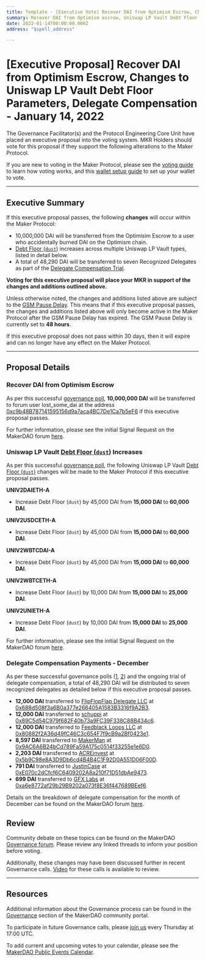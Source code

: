 ```yaml
---
title: Template - [Executive Vote] Recover DAI from Optimism Escrow, Changes to Uniswap LP Vault Debt Floor Parameters, Delegate Compensation - January 14, 2022
summary: Recover DAI from Optimism escrow, Uniswap LP Vault Debt Floor parameter changes, Recognized Delegate compensation distribution for December.
date: 2022-01-14T00:00:00.000Z
address: "$spell_address"

---
```

# [Executive Proposal] Recover DAI from Optimism Escrow, Changes to Uniswap LP Vault Debt Floor Parameters, Delegate Compensation - January 14, 2022

The Governance Facilitator(s) and the Protocol Engineering Core Unit have placed an executive proposal into the voting system. MKR Holders should vote for this proposal if they support the following alterations to the Maker Protocol.

If you are new to voting in the Maker Protocol, please see the [voting guide](https://community-development.makerdao.com/en/learn/governance/how-voting-works/) to learn how voting works, and this [wallet setup guide](https://community-development.makerdao.com/en/learn/governance/voting-setup/) to set up your wallet to vote.

---

## Executive Summary

If this executive proposal passes, the following **changes** will occur within the Maker Protocol:
- 10,000,000 DAI will be transferred from the Optimisim Escrow to a user who accidentally burned DAI on the Optimism chain.
- [Debt Floor (`dust`)](https://manual.makerdao.com/parameter-index/vault-risk/param-debt-floor) increases across multiple Uniswap LP Vault types, listed in detail below.
- A total of 48,290 DAI will be transferred to seven Recognized Delegates as part of the [Delegate Compensation Trial](https://vote.makerdao.com/polling/QmbvuhYH?network=mainnet#poll-detail).

**Voting for this executive proposal will place your MKR in support of the changes and additions outlined above.**

Unless otherwise noted, the changes and additions listed above are subject to the [GSM Pause Delay](https://community-development.makerdao.com/en/learn/governance/param-gsm-pause-delay). This means that if this executive proposal passes, the changes and additions listed above will only become active in the Maker Protocol after the GSM Pause Delay has expired. The GSM Pause Delay is currently set to **48 hours**.

If this executive proposal does not pass within 30 days, then it will expire and can no longer have any effect on the Maker Protocol.

---

## Proposal Details

### Recover DAI from Optimism Escrow

As per this successful [governance poll](https://vote.makerdao.com/polling/Qmcfb72e), **10,000,000 DAI** will be transferred to forum user lost_some_dai at the address [0xc9b48B787141595156d9a7aca4BC7De1Ca7b5eF6](https://etherscan.io/address/0xc9b48B787141595156d9a7aca4BC7De1Ca7b5eF6) if this executive proposal passes.

For further information, please see the initial Signal Request on the MakerDAO forum [here](https://forum.makerdao.com/t/signal-request-should-makerdao-assist-in-recovering-dai-locked-on-optimism-escrow/12307).

### Uniswap LP Vault [Debt Floor (`dust`)](https://manual.makerdao.com/parameter-index/vault-risk/param-debt-floor) Increases

As per this successful [governance poll](https://vote.makerdao.com/polling/QmUSfhmF), the following Uniswap LP Vault [Debt Floor (`dust`)](https://manual.makerdao.com/parameter-index/vault-risk/param-debt-floor) changes will be made to the Maker Protocol if this executive proposal passes.

**UNIV2DAIETH-A**
* Increase Debt Floor (`dust`) by 45,000 DAI from **15,000 DAI** to **60,000 DAI**.

**UNIV2USDCETH-A**
* Increase Debt Floor (`dust`) by 45,000 DAI from **15,000 DAI** to **60,000 DAI**.

**UNIV2WBTCDAI-A**
* Increase Debt Floor (`dust`) by 45,000 DAI from **15,000 DAI** to **60,000 DAI**.

**UNIV2WBTCETH-A**
* Increase Debt Floor (`dust`) by 10,000 DAI from **15,000 DAI** to **25,000 DAI**.

**UNIV2UNIETH-A**
* Increase Debt Floor (`dust`) by 10,000 DAI from **15,000 DAI** to **25,000 DAI**.

For further information, please see the initial Signal Request on the MakerDAO forum [here](https://forum.makerdao.com/t/signal-request-adjusting-dust-parameter-lp-token-vaults-2021-5/12313).

### Delegate Compensation Payments - December

As per these successful governance polls ([1](https://vote.makerdao.com/polling/QmPCbBu3?network=mainnet), [2](https://vote.makerdao.com/polling/QmbvuhYH?network=mainnet#poll-detail)) and the ongoing trial of delegate compensation, a total of 48,290 DAI will be distributed to seven recognized delegates as detailed below if this executive proposal passes.

- **12,000 DAI** transferred to [FlipFlopFlap Delegate LLC](https://vote.makerdao.com/address/0xaf8aa6846539033eaf0c3ca4c9c7373e370e039b) at [0x688d508f3a6B0a377e266405A1583B3316f9A2B3](https://etherscan.io/address/0x688d508f3a6B0a377e266405A1583B3316f9A2B3).
- **12,000 DAI** transferred to [schuppi](https://vote.makerdao.com/address/0xb21e535fb349e4ef0520318acfe589e174b0126b) at [0x89C5d54C979f682F40b73a9FC39F338C88B434c6](https://etherscan.io/address/0x89C5d54C979f682F40b73a9FC39F338C88B434c6).
- **12,000 DAI** transferred to [Feedblack Loops LLC](https://vote.makerdao.com/address/0x845b36e1e4f41a361dd711bda8ea239bf191fe95) at [0x80882f2A36d49fC46C3c654F7f9cB9a2Bf0423e1](https://etherscan.io/address/0x80882f2A36d49fC46C3c654F7f9cB9a2Bf0423e1).
- **8,597 DAI** transferred to [MakerMan](https://vote.makerdao.com/address/0x22d5294a23d49294bf11d9db8beda36e104ad9b3) at [0x9AC6A6B24bCd789Fa59A175c0514f33255e1e6D0](https://etherscan.io/address/0x9AC6A6B24bCd789Fa59A175c0514f33255e1e6D0).
- **2,203 DAI** transferred to [ACREinvest](https://vote.makerdao.com/address/0x4d3ac33ab1dd7b0f352b8e590fe8b62c4c39ead5) at [0x5b9C98e8A3D9Db6cd4B4B4C1F92D0A551D06F00D](https://etherscan.io/address/0x5b9C98e8A3D9Db6cd4B4B4C1F92D0A551D06F00D).
- **791 DAI** transferred to [JustinCase](https://vote.makerdao.com/address/0xcdb792c14391f7115ba77a7cd27f724fc9ea2091) at [0xE070c2dCfcf6C6409202A8a210f71D51dbAe9473](https://etherscan.io/address/0xE070c2dCfcf6C6409202A8a210f71D51dbAe9473).
- **699 DAI** transferred to [GFX Labs](https://vote.makerdao.com/address/0xf60d7a62c98f65480725255e831de531efe3fe14) at [0xa6e8772af29b29B9202a073f8E36f447689BEef6](https://etherscan.io/address/0xa6e8772af29b29B9202a073f8E36f447689BEef6).

Details on the breakdown of delegate compensation for the month of December can be found on the MakerDAO forum [here](https://forum.makerdao.com/t/delegate-compensation-breakdown-december-2021/12462).

## Review

Community debate on these topics can be found on the MakerDAO [Governance forum](https://forum.makerdao.com/). Please review any linked threads to inform your position before voting.

Additionally, these changes may have been discussed further in recent Governance calls. [Video](https://www.youtube.com/playlist?list=PLLzkWCj8ywWNq5-90-Id6VPSsrk4OWVan) for these calls is available to review.

---

## Resources

Additional information about the Governance process can be found in the [Governance](https://community-development.makerdao.com/en/learn/governance) section of the MakerDAO community portal.

To participate in future Governance calls, please [join us](https://github.com/makerdao/community/tree/master/governance/governance-and-risk-meetings) every Thursday at 17:00 UTC.

To add current and upcoming votes to your calendar, please see the [MakerDAO Public Events Calendar](https://calendar.google.com/calendar/embed?src=makerdao.com_3efhm2ghipksegl009ktniomdk%40group.calendar.google.com&ctz=UTC&mode=week&showCalendars=0&showPrint=0).
